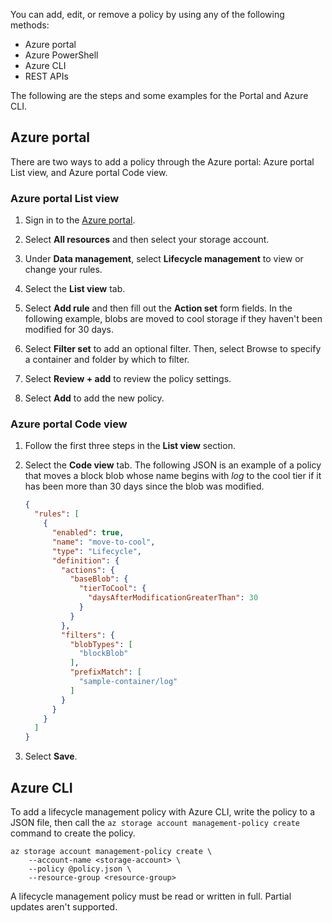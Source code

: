 You can add, edit, or remove a policy by using any of the following methods:

* Azure portal
* Azure PowerShell
* Azure CLI
* REST APIs

The following are the steps and some examples for the Portal and Azure CLI.

## Azure portal

There are two ways to add a policy through the Azure portal: Azure portal List view, and Azure portal Code view.

### Azure portal List view

1. Sign in to the [Azure portal](https://portal.azure.com).

1. Select **All resources** and then select your storage account.

1. Under **Data management**, select **Lifecycle management** to view or change your rules.

1. Select the **List view** tab.

1. Select **Add rule** and then fill out the **Action set** form fields. In the following example, blobs are moved to cool storage if they haven't been modified for 30 days.

1. Select **Filter set** to add an optional filter. Then, select Browse to specify a container and folder by which to filter.

1. Select **Review + add** to review the policy settings.

1. Select **Add** to add the new policy.

### Azure portal Code view

1. Follow the first three steps in the **List view** section. 

1. Select the **Code view** tab. The following JSON is an example of a policy that  moves a block blob whose name begins with *log* to the cool tier if it has been more than 30 days since the blob was modified.

    ```json
    {
      "rules": [
        {
          "enabled": true,
          "name": "move-to-cool",
          "type": "Lifecycle",
          "definition": {
            "actions": {
              "baseBlob": {
                "tierToCool": {
                  "daysAfterModificationGreaterThan": 30
                }
              }
            },
            "filters": {
              "blobTypes": [
                "blockBlob"
              ],
              "prefixMatch": [
                "sample-container/log"
              ]
            }
          }
        }
      ]
    }
    ```

1. Select **Save**.

## Azure CLI

To add a lifecycle management policy with Azure CLI, write the policy to a JSON file, then call the `az storage account management-policy create` command to create the policy.

```azurecli
az storage account management-policy create \
    --account-name <storage-account> \
    --policy @policy.json \
    --resource-group <resource-group>
```

A lifecycle management policy must be read or written in full. Partial updates aren't supported.



